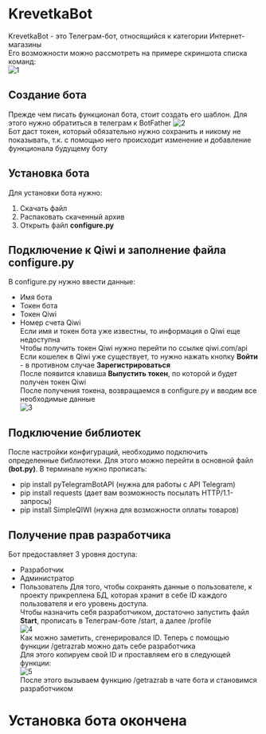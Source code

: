 # KrevetkaBot
KrevetkaBot - это Телеграм-бот, относящийся к категории Интернет-магазины  
Его возможности можно рассмотреть на примере скриншота списка команд:  
![1](https://user-images.githubusercontent.com/101887538/168180476-e83efc8b-4016-4a56-9544-d70fdb42ff67.png)  

## Создание бота  
Прежде чем писать функционал бота, стоит создать его шаблон. Для этого нужно обратиться в телеграм к BotFather
![2](https://user-images.githubusercontent.com/101887538/168182292-bdea30af-c23b-4b8e-9053-5da10d4ac3c9.png)  
Бот даст токен, который обязательно нужно сохранить и никому не показывать, т.к. с помощью него происходит изменение и добавление функционала будущему боту  

## Установка бота  
Для установки бота нужно:  
1. Скачать файл  
2. Распаковать скаченный архив  
3. Открыть файл **configure.py**  

## Подключение к Qiwi и заполнение файла configure.py  
В configure.py нужно ввести данные:  
* Имя бота  
* Токен бота  
* Токен Qiwi
* Номер счета Qiwi  
Если имя и токен бота уже известны, то информация о Qiwi еще недоступна  
Чтобы получить токен Qiwi нужно перейти по ссылке qiwi.com/api  
Если кошелек в Qiwi уже существует, то нужно нажать кнопку **Войти** - в противном случае **Зарегистрироваться**  
После появится клавиша **Выпустить токен**, по которой и будет получен токен Qiwi  
После получения токена, возвращаемся в configure.py и вводим все необходимые данные  
![3](https://user-images.githubusercontent.com/101887538/168184000-daa396a9-81bb-4d65-862d-4cf7e4f10b82.png)
  
## Подключение библиотек  
После настройки конфигураций, необходимо подключить определенные библиотеки. Для этого можно перейти в основной файл **(bot.py)**. В терминале нужно прописать:  
* pip install pyTelegramBotAPI (нужна для работы с API Telegram)  
* pip install requests (дает вам возможность посылать HTTP/1.1-запросы)  
* pip install SimpleQIWI (нужна для возможности оплаты товаров)  

## Получение прав разработчика  
Бот предоставляет 3 уровня доступа:  
* Разработчик
* Администратор
* Пользователь
Для того, чтобы сохранять данные о пользователе, к проекту прикреплена БД, которая хранит в себе ID каждого пользователя и его уровень доступа.  
Чтобы назначить себя разработчиком, достаточно запустить файл **Start**, прописать в Телеграм-боте /start, а далее /profile  
![4](https://user-images.githubusercontent.com/101887538/168184853-75b64eb1-5b34-47c7-97de-bfee87b2d50d.png)  
Как можно заметить, сгенерировался ID. Теперь с помощью функции /getrazrab можно дать себе разработчика  
Для этого копируем свой ID и проставляем его в следующей функции:  
![5](https://user-images.githubusercontent.com/101887538/168185166-6aba570d-7d8a-4c1f-96f4-35c2adf5c292.png)  
После этого вызываем функцию /getrazrab в чате бота и становимся разработчиком  

# Установка бота окончена 





